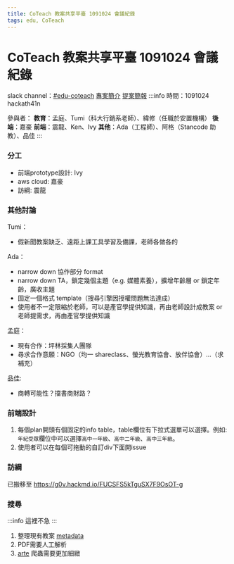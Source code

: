 ```yaml
---
title: CoTeach 教案共享平臺 1091024 會議紀錄
tags: edu, CoTeach
---
```


# CoTeach 教案共享平臺 1091024 會議紀錄
slack channel：[#edu-coteach](https://app.slack.com/client/T02G2SXKM/C01D21G7F0E)
[專案簡介](https://github.com/coteach/web/wiki)
[提案簡報](https://docs.google.com/presentation/d/1eQKuXvn96uC7v50fkLaEmdWHgsyIB9b9Ue81HXsaLDk)
:::info
時間：1091024 hackath41n

參與者：
**教育**：孟庭、Tumi（科大行銷系老師）、緯修（任職於安置機構）
**後端**：嘉豪
**前端**：震龍、Ken、Ivy
**其他**：Ada（工程師）、阿格（Stancode 助教）、品佳
:::

### 分工

 - 前端prototype設計: Ivy
 - aws cloud: 嘉豪
 - 訪綱: 震龍


### 其他討論
Tumi：
 - 假新聞教案缺乏、遠距上課工具學習及備課，老師各做各的

Ada：
 - narrow down 協作部分 format
 - narrow down TA，鎖定幾個主題（e.g. 媒體素養），擴增年齡層 or 鎖定年齡，廣收主題
 - 固定一個格式 template（搜尋引擎因授權問題無法達成）
 - 使用者不一定限縮於老師，可以是產官學提供知識，再由老師設計成教案 or 老師提需求，再由產官學提供知識
 
孟庭：
 - 現有合作：坪林採集人團隊
 - 尋求合作意願：NGO（均一 shareclass、螢光教育協會、放伴協會）...（求補充）

品佳:
 - 商轉可能性？擋書商財路？

### 前端設計
1. 每個plan開頭有個固定的info table，table欄位有下拉式選單可以選擇。例如: `年紀受眾`欄位中可以選擇`高中一年級`、`高中二年級`、`高中三年級`。
2. 使用者可以在每個可拖動的自訂div下面開issue

### 訪綱
已搬移至 https://g0v.hackmd.io/FUCSFS5kTguSX7F9OsOT-g


### 搜尋
:::info
這裡不急
:::
1. 整理現有教案 [metadata](https://docs.google.com/spreadsheets/d/1pQ0AlcU0UU4dzpSz58UOhTOj7dan_Zi7E4qUm1bMjFc)
2. PDF需要人工解析
3. [arte](https://github.com/coteach/server/blob/nesl/services/scraper/scrapers/arte_scraper.py) 爬蟲需要更加細緻
